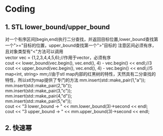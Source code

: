 # Coding
## 1. STL lower_bound/upper_bound
对一个有序区间\[begin,end)执行二分查找，并返回目标位置,lower_bound查找第一个">="目标的位置，upper_bound查找第一个">"目标的
注意区间必须有序，且对象类型有"<"方法可以调用  
vector<int> vec = {1,2,3,4,4,5,6};//作用于vector，必须有序  
cout << lower_bound(vec.begin(), vec.end(), 4) - vec.begin() << endl;//3  
cout << upper_bound(vec.begin(), vec.end(), 4) - vec.begin() << endl;//5  
map<int, string> mm;//由于stl map内部的红黑树的特性，天然具有二分查找的特性，所以stl为map提供了专门的方法
mm.insert(std::make_pair(1,"a"));  
mm.insert(std::make_pair(2,"b"));  
mm.insert(std::make_pair(3,"c"));  
mm.insert(std::make_pair(4,"d"));  
mm.insert(std::make_pair(5,"e"));  
cout << "3 lower_bound -> " << mm.lower_bound(3)->second << endl;  
cout << "3 upper_bound -> " << mm.upper_bound(3)->second << endl;
## 2. 快速幂 
